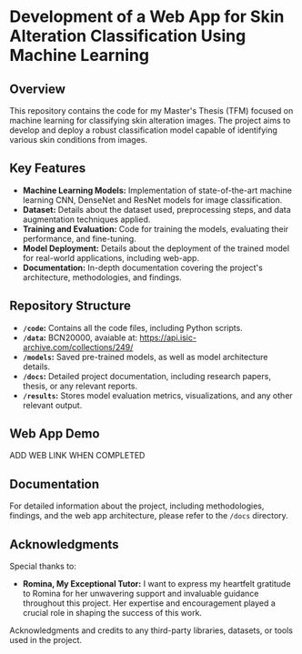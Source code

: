 # Development of a Web App for Skin Alteration Classification Using Machine Learning

## Overview

This repository contains the code for my Master's Thesis (TFM) focused on machine learning for classifying skin alteration images. The project aims to develop and deploy a robust classification model capable of identifying various skin conditions from images.

## Key Features

- **Machine Learning Models:** Implementation of state-of-the-art machine learning CNN, DenseNet and ResNet models for image classification.
- **Dataset:** Details about the dataset used, preprocessing steps, and data augmentation techniques applied.
- **Training and Evaluation:** Code for training the models, evaluating their performance, and fine-tuning.
- **Model Deployment:** Details about the deployment of the trained model for real-world applications, including web-app.
- **Documentation:** In-depth documentation covering the project's architecture, methodologies, and findings.

## Repository Structure

- **`/code`:** Contains all the code files, including Python scripts.
- **`/data`:** BCN20000, avaiable at: https://api.isic-archive.com/collections/249/
- **`/models`:** Saved pre-trained models, as well as model architecture details.
- **`/docs`:** Detailed project documentation, including research papers, thesis, or any relevant reports.
- **`/results`:** Stores model evaluation metrics, visualizations, and any other relevant output.

## Web App Demo

ADD WEB LINK WHEN COMPLETED

## Documentation

For detailed information about the project, including methodologies, findings, and the web app architecture, please refer to the `/docs` directory.

## Acknowledgments

Special thanks to:

- **Romina, My Exceptional Tutor:** I want to express my heartfelt gratitude to Romina for her unwavering support and invaluable guidance throughout this project. Her expertise and encouragement played a crucial role in shaping the success of this work.

Acknowledgments and credits to any third-party libraries, datasets, or tools used in the project.
